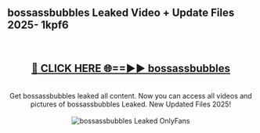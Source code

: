 <h2>bossassbubbles Leaked Video + Update Files 2025- 1kpf6</h2>
<br>
<div align="center">
<h2><a href="https://libra.edu.pl?bossassbubbles" rel="nofollow">🔴 CLICK HERE 🌐==►► bossassbubbles</a></h2>
<br>
Get bossassbubbles leaked all content. Now you can access all videos and pictures of bossassbubbles Leaked. New Updated Files 2025!
<br>
<br>
<a href="https://libra.edu.pl?bossassbubbles" rel="nofollow" data-target="animated-image.originalLink"><img src="https://i.ibb.co.com/WyWwxjT/player-gif2.gif" alt="bossassbubbles Leaked OnlyFans" style="max-width: 100%; display: inline-block;" data-target="animated-image.originalImage"></a>
</div>
<br>